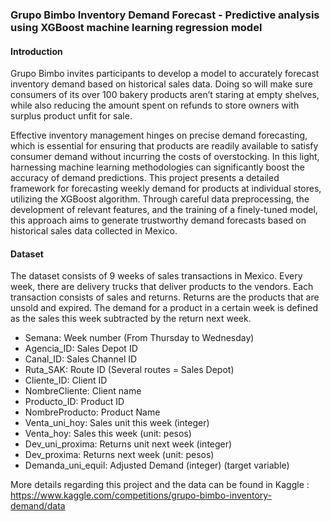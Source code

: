 ﻿### Grupo Bimbo Inventory Demand Forecast - Predictive analysis using XGBoost machine learning regression model

#### Introduction

Grupo Bimbo invites participants to develop a model to accurately forecast inventory demand based on historical sales data. Doing so will make sure consumers of its over 100 bakery products aren’t staring at empty shelves, while also reducing the amount spent on refunds to store owners with surplus product unfit for sale.

Effective inventory management hinges on precise demand forecasting, which is essential for ensuring that products are readily available to satisfy consumer demand without incurring the costs of overstocking. In this light, harnessing machine learning methodologies can significantly boost the accuracy of demand predictions. This project presents a detailed framework for forecasting weekly demand for products at individual stores, utilizing the XGBoost algorithm. Through careful data preprocessing, the development of relevant features, and the training of a finely-tuned model, this approach aims to generate trustworthy demand forecasts based on historical sales data collected in Mexico.

#### Dataset

The dataset consists of 9 weeks of sales transactions in Mexico. Every week, there are delivery trucks that deliver products to the vendors. Each transaction consists of sales and returns. Returns are the products that are unsold and expired. The demand for a product in a certain week is defined as the sales this week subtracted by the return next week.

- Semana: Week number (From Thursday to Wednesday)
- Agencia_ID: Sales Depot ID
- Canal_ID: Sales Channel ID
- Ruta_SAK: Route ID (Several routes = Sales Depot)
- Cliente_ID: Client ID
- NombreCliente: Client name
- Producto_ID: Product ID
- NombreProducto: Product Name
- Venta_uni_hoy: Sales unit this week (integer)
- Venta_hoy: Sales this week (unit: pesos)
- Dev_uni_proxima: Returns unit next week (integer)
- Dev_proxima: Returns next week (unit: pesos)
- Demanda_uni_equil: Adjusted Demand (integer) (target variable)

More details regarding this project and the data can be found in Kaggle : https://www.kaggle.com/competitions/grupo-bimbo-inventory-demand/data
